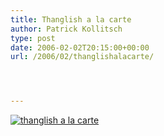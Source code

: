 ```yaml
---
title: Thanglish a la carte
author: Patrick Kollitsch
type: post
date: 2006-02-02T20:15:00+00:00
url: /2006/02/thanglishalacarte/




---
```

[![thanglish a la carte][1]][2]

 [1]: //static.flickr.com/34/94746674_769c64a36f.jpg
 [2]: http://www.flickr.com/photos/schreibblogade/94746674/ "thanglish a la carte"